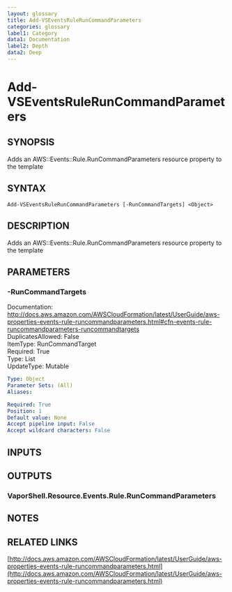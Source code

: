 ```yaml
---
layout: glossary
title: Add-VSEventsRuleRunCommandParameters
categories: glossary
label1: Category
data1: Documentation
label2: Depth
data2: Deep
---
```


# Add-VSEventsRuleRunCommandParameters

## SYNOPSIS
Adds an AWS::Events::Rule.RunCommandParameters resource property to the template

## SYNTAX

```
Add-VSEventsRuleRunCommandParameters [-RunCommandTargets] <Object>
```

## DESCRIPTION
Adds an AWS::Events::Rule.RunCommandParameters resource property to the template

## PARAMETERS

### -RunCommandTargets
Documentation: http://docs.aws.amazon.com/AWSCloudFormation/latest/UserGuide/aws-properties-events-rule-runcommandparameters.html#cfn-events-rule-runcommandparameters-runcommandtargets    
DuplicatesAllowed: False    
ItemType: RunCommandTarget    
Required: True    
Type: List    
UpdateType: Mutable

```yaml
Type: Object
Parameter Sets: (All)
Aliases: 

Required: True
Position: 1
Default value: None
Accept pipeline input: False
Accept wildcard characters: False
```

## INPUTS

## OUTPUTS

### VaporShell.Resource.Events.Rule.RunCommandParameters

## NOTES

## RELATED LINKS

[http://docs.aws.amazon.com/AWSCloudFormation/latest/UserGuide/aws-properties-events-rule-runcommandparameters.html](http://docs.aws.amazon.com/AWSCloudFormation/latest/UserGuide/aws-properties-events-rule-runcommandparameters.html)

